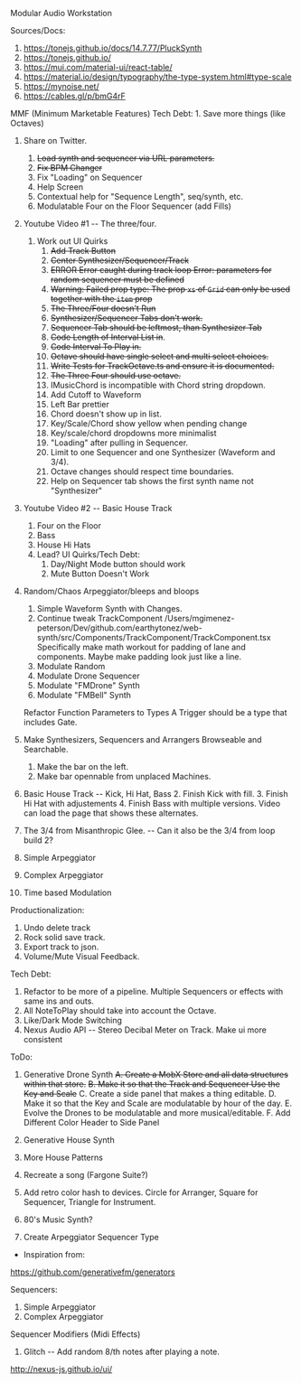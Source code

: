 Modular Audio Workstation

Sources/Docs:
1. https://tonejs.github.io/docs/14.7.77/PluckSynth
2. https://tonejs.github.io/
3. https://mui.com/material-ui/react-table/
4. https://material.io/design/typography/the-type-system.html#type-scale
5. https://mynoise.net/
6. https://cables.gl/p/bmG4rF

MMF (Minimum Marketable Features)
Tech Debt: 1. Save more things (like Octaves)

1. Share on Twitter.
    1. ~~Load synth and sequencer via URL parameters.~~
    2. ~~Fix BPM Changer~~
    3. Fix "Loading" on Sequencer
    3. Help Screen
    4. Contextual help for "Sequence Length", seq/synth, etc.
    5. Modulatable Four on the Floor Sequencer (add Fills)


1. Youtube Video #1 -- The three/four.
    1. Work out UI Quirks
        1. ~~Add Track Button~~
        2. ~~Center Synthesizer/Sequencer/Track~~
        3. ~~ERROR Error caught during track loop Error: parameters for random sequencer must be defined~~
        4. ~~Warning: Failed prop type: The prop `xs` of `Grid` can only be used together with the `item` prop~~
        5. ~~The Three/Four doesn't Run~~ 
        6. ~~Synthesizer/Sequencer Tabs don't work.~~
        7. ~~Sequencer Tab should be leftmost, than Synthesizer Tab~~
        8. ~~Code Length of Interval List in~~.
        8. ~~Code Interval To Play in.~~
        9. ~~Octave should have single select and multi select choices.~~
        10. ~~Write Tests for TrackOctave.ts and ensure it is documented.~~
        11. ~~The Three Four should use octave.~~
        12. IMusicChord is incompatible with Chord string dropdown.
        12. Add Cutoff to Waveform
        13. Left Bar prettier
        14. Chord doesn't show up in list.
        15. Key/Scale/Chord show yellow when pending change
        16. Key/scale/chord dropdowns more minimalist
        17. "Loading" after pulling in Sequencer.
        18. Limit to one Sequencer and one Synthesizer (Waveform and 3/4).
        19. Octave changes should respect time boundaries.
        20. Help on Sequencer tab shows the first synth name not "Synthesizer"
2. Youtube Video #2 -- Basic House Track
    1. Four on the Floor
    2. Bass
    3. House Hi Hats
    4. Lead?
    UI Quirks/Tech Debt:
        1. Day/Night Mode button should work
        2. Mute Button Doesn't Work
    



1. Random/Chaos Arpeggiator/bleeps and bloops
    1. Simple Waveform Synth with Changes.
    2. Continue tweak TrackComponent 
        /Users/mgimenez-peterson/Dev/github.com/earthytonez/web-synth/src/Components/TrackComponent/TrackComponent.tsx
        Specifically make math workout for padding of lane and components.  Maybe make padding look just like a line.
    2. Modulate Random
    3. Modulate Drone Sequencer
    4. Modulate "FMDrone" Synth
    5. Modulate "FMBell" Synth

    Refactor Function Parameters to Types
    A Trigger should be a type that includes Gate.

2. Make Synthesizers, Sequencers and Arrangers Browseable and Searchable.
    1. Make the bar on the left.
    2. Make bar opennable from unplaced Machines.
    
2. Basic House Track -- Kick, Hi Hat, Bass
    2. Finish Kick with fill.
    3. Finish Hi Hat with adjustements
    4. Finish Bass with multiple versions.
        Video can load the page that shows these alternates.
2. The 3/4 from Misanthropic Glee. -- Can it also be the 3/4 from loop build 2?
3. Simple Arpeggiator
4. Complex Arpeggiator
5. Time based Modulation


Productionalization:
1. Undo delete track
2. Rock solid save track.
3. Export track to json.    
4. Volume/Mute Visual Feedback.

Tech Debt:
1. Refactor to be more of a pipeline.  Multiple Sequencers or effects with same ins and outs.
2. All NoteToPlay should take into account the Octave.
3. Like/Dark Mode Switching
4. Nexus Audio API -- Stereo Decibal Meter on Track.
Make ui more consistent


ToDo:
1. Generative Drone Synth
    ~~A. Create a MobX Store and all data structures within that store.~~
    ~~B. Make it so that the Track and Sequencer Use the Key and Scale~~
    C. Create a side panel that makes a thing editable.
    D. Make it so that the Key and Scale are modulatable by hour of the day.
    E. Evolve the Drones to be modulatable and more musical/editable.
    F. Add Different Color Header to Side Panel

2. Generative House Synth
3. More House Patterns
4. Recreate a song (Fargone Suite?)
5. Add retro color hash to devices.   Circle for Arranger, Square for Sequencer, Triangle for Instrument.
6. 80's Music Synth?

7. Create Arpeggiator Sequencer Type

* Inspiration from:

https://github.com/generativefm/generators

Sequencers:
1. Simple Arpeggiator
2. Complex Arpeggiator

Sequencer Modifiers (Midi Effects)
1. Glitch -- Add random 8/th notes after playing a note.


http://nexus-js.github.io/ui/